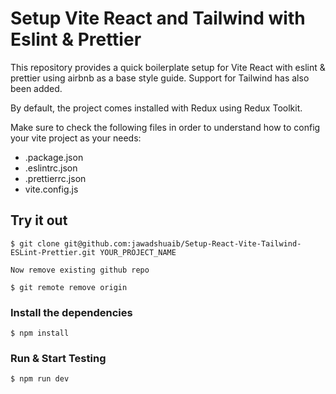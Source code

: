 # Setup Vite React and Tailwind with Eslint & Prettier

This repository provides a quick boilerplate setup for Vite React with eslint & prettier using airbnb as a base style guide. Support for Tailwind has also been added.

By default, the project comes installed with Redux using Redux Toolkit.

Make sure to check the following files in order to understand how to config your vite project as your needs:

- .package.json
- .eslintrc.json
- .prettierrc.json
- vite.config.js

## Try it out

    $ git clone git@github.com:jawadshuaib/Setup-React-Vite-Tailwind-ESLint-Prettier.git YOUR_PROJECT_NAME

    Now remove existing github repo

    $ git remote remove origin

### Install the dependencies

    $ npm install

### Run & Start Testing

    $ npm run dev
